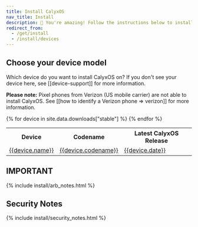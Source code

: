 ```yaml
---
title: Install CalyxOS
nav_title: Install
description: 🥳 You're amazing! Follow the instructions below to install CalyxOS!
redirect_from:
  - /get/install
  - /install/devices
---
```


## Choose your device model

Which device do you want to install CalyxOS on? If you don't see your device here, see [[device-support]] for more information.

**Please note:** Pixel phones from Verizon (US mobile carrier) are not able to install CalyxOS. See [[how to identify a Verizon phone => verizon]] for more information.

<table class="table table-striped download">
<tr>
<th>Device</th>
<th>Codename</th>
<th>Latest CalyxOS Release</th>
</tr>
{% for device in site.data.downloads["stable"] %}
<tr>
<td><a href="./devices/{{device.codename}}">{{device.name}}</a></td>
<td><a href="./devices/{{device.codename}}">{{device.codename}}</a></td>
<td><a href="./devices/{{device.codename}}">{{device.date}}</a></td>
</tr>
{% endfor %}
</table>

## IMPORTANT

{% include install/arb_notes.html %}

## Security Notes

{% include install/security_notes.html %}
